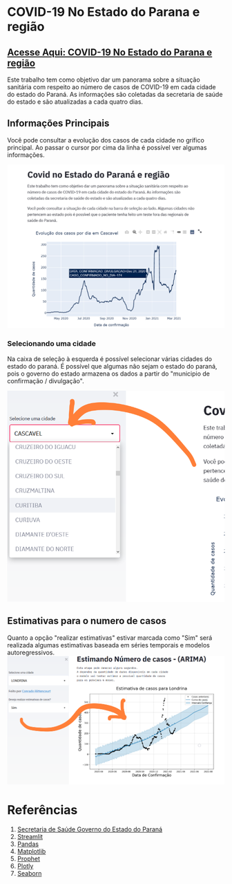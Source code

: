 # COVID-19 No Estado do Parana e região
## [Acesse Aqui: COVID-19 No Estado do Parana e região](https://share.streamlit.io/conradbitt/covid_parana/main/src/app.py)
Este trabalho tem como objetivo dar um panorama sobre a situação sanitária com respeito ao número de casos de COVID-19 em cada cidade do estado do Paraná. As informações são coletadas da secretaria de saúde do estado e são atualizadas a cada quatro dias.

## Informações Principais
Você pode consultar a evolução dos casos de cada cidade no grífico principal. Ao passar o cursor por cima da linha é possível ver algumas informações.

![grafico principal](https://raw.githubusercontent.com/ConradBitt/covid_parana/main/images/grafico_principal.png)

### Selecionando uma cidade
Na caixa de seleção à esquerda é possível selecionar várias cidades do estado do paraná. É possível que algumas não sejam o estado do paraná, pois o governo do estado armazena os dados a partir do "municipio de confirmação / divulgação".

![caixa de seleção das cidades](https://raw.githubusercontent.com/ConradBitt/covid_parana/main/images/caixa_selecao_cidades.png)

## Estimativas para o numero de casos 
Quanto a opção "realizar estimativas" estivar marcada como "Sim" será realizada algumas estimativas baseada em séries temporais e modelos autoregressivos.
![estimativas](https://raw.githubusercontent.com/ConradBitt/covid_parana/main/images/estimativas.png)



# Referências 
 1. [Secretaria de Saúde Governo do Estado do Paraná](https://www.saude.pr.gov.br/Pagina/Coronavirus-COVID-19)
 2. [Streamlit](https://streamlit.io/)
 3. [Pandas](https://pandas.pydata.org/)
 4. [Matplotlib](matplotlib.org/)
 5. [Prophet](https://facebook.github.io/prophet/)
 6. [Plotly](plotly.com/)
 7. [Seaborn](seaborn.pydata.org/)
